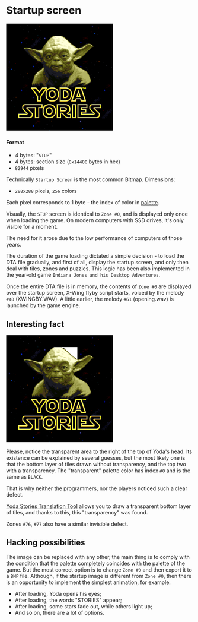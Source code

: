 Startup screen
==============

![](images/startup.png)

#### Format

* 4 bytes: "`STUP`"
* 4 bytes: section size (`0x14400` bytes in hex)
* `82944` pixels

Technically `Startup Screen` is the most common Bitmap. Dimensions:

* `288x288` pixels, `256` colors

Each pixel corresponds to 1 byte - the index of color in [palette](color-palette.md).

Visually, the `STUP` screen is identical to `Zone #0`, and is displayed only once when loading the game.
On modern computers with SSD drives, it's only visible for a moment.

The need for it arose due to the low performance of computers of those years.

The duration of the game loading dictated a simple decision - to load the DTA file gradually,
and first of all, display the startup screen, and only then deal with tiles, zones and puzzles.
This logic has been also implemented in the year-old game `Indiana Jones and his Desktop Adventures`.

Once the entire DTA file is in memory, the contents of `Zone #0` are displayed over the startup screen,
X-Wing flyby script starts, voiced by the melody `#40` (XWINGBY.WAV).
A little earlier, the melody `#61` (opening.wav) is launched by the game engine.


Interesting fact
----------------

![](images/startup-transparent.png)

Please, notice the transparent area to the right of the top of Yoda's head.
Its existence can be explained by several guesses, but the most likely
one is that the bottom layer of tiles drawn without transparency, and the top two with a transparency.
The "transparent" palette color has index `#0` and is the same as `BLACK`.

That is why neither the programmers, nor the players noticed such a clear defect.

[Yoda Stories Translation Tool](https://github.com/LeonisX/yoda-stories-translation-tool) allows you to draw a transparent bottom layer of tiles,
and thanks to this, this "transparency" was found.

Zones `#76`, `#77` also have a similar invisible defect.


Hacking possibilities
---------------------

The image can be replaced with any other, the main thing is to comply with the condition that
the palette completely coincides with the palette of the game.
But the most correct option is to change `Zone #0` and then export it to a `BMP` file.
Although, if the startup image is different from `Zone #0`,
then there is an opportunity to implement the simplest animation, for example:

* After loading, Yoda opens his eyes;
* After loading, the words "STORIES" appear;
* After loading, some stars fade out, while others light up;
* And so on, there are a lot of options.
